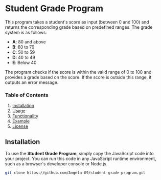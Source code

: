 # Student Grade Program

This program takes a student's score as input (between 0 and 100) and returns the corresponding grade based on predefined ranges. The grade system is as follows:

- **A**: 80 and above
- **B**: 60 to 79
- **C**: 50 to 59
- **D**: 40 to 49
- **E**: Below 40

The program checks if the score is within the valid range of 0 to 100 and provides a grade based on the score. If the score is outside this range, it outputs an error message.

### Table of Contents

1. [Installation](#installation)
2. [Usage](#usage)
3. [Functionality](#functionality)
4. [Example](#example)
5. [License](#license)

## Installation

To use the **Student Grade Program**, simply copy the JavaScript code into your project. You can run this code in any JavaScript runtime environment, such as a browser's developer console or Node.js.

```bash
git clone https://github.com/Angela-G9/student-grade-program.git
